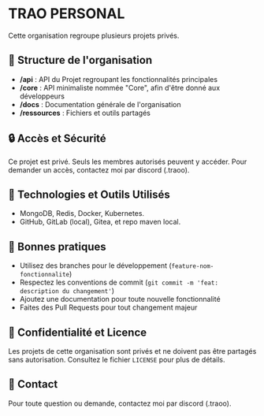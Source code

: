 # TRAO PERSONAL

Cette organisation regroupe plusieurs projets privés.

## 📂 Structure de l'organisation

- **/api** : API du Projet regroupant les fonctionnalités principales
- **/core** : API minimaliste nommée "Core", afin d'être donné aux développeurs
- **/docs** : Documentation générale de l'organisation
- **/ressources** : Fichiers et outils partagés

## 🔒 Accès et Sécurité

Ce projet est privé. Seuls les membres autorisés peuvent y accéder. Pour demander un accès, contactez moi par discord (.traoo).

## 🚀 Technologies et Outils Utilisés

- MongoDB, Redis, Docker, Kubernetes.
- GitHub, GitLab (local), Gitea, et repo maven local.

## 📌 Bonnes pratiques

- Utilisez des branches pour le développement (`feature-nom-fonctionnalite`)
- Respectez les conventions de commit (`git commit -m 'feat: description du changement'`)
- Ajoutez une documentation pour toute nouvelle fonctionnalité
- Faites des Pull Requests pour tout changement majeur

## 📄 Confidentialité et Licence

Les projets de cette organisation sont privés et ne doivent pas être partagés sans autorisation. Consultez le fichier `LICENSE` pour plus de détails.

## 📩 Contact

Pour toute question ou demande, contactez moi par discord (.traoo).
